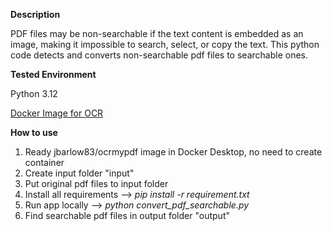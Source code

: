 **Description**

PDF files may be non-searchable if the text content is embedded as an image, making it impossible to search, select, or copy the text.
This python code detects and converts non-searchable pdf files to searchable ones.


**Tested Environment**

Python 3.12

[Docker Image for OCR](https://hub.docker.com/r/jbarlow83/ocrmypdf)


**How to use**
1. Ready jbarlow83/ocrmypdf image in Docker Desktop, no need to create container
2. Create input folder "input"
3. Put original pdf files to input folder
4. Install all requirements --> *pip install -r requirement.txt*
5. Run app locally --> *python convert_pdf_searchable.py*
6. Find searchable pdf files in output folder "output"